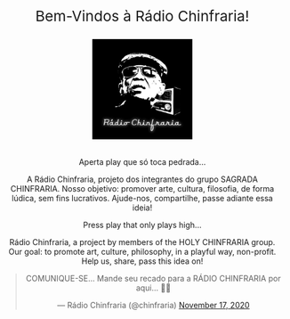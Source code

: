 
<div style="font-size:26px;font-style:bold;text-align:center">        
Bem-Vindos à Rádio Chinfraria!  
<p></p>
<p>
<img src="https://github.com/RadioChinfraria/radiochinfraria.github.io/blob/main/RadioChinfrariaJohn.png?raw=true" height="180" class="center">
<p>															 
<p></p>
</div>
<center>
<!-- BEGINS: AUTO-GENERATED MUSES RADIO PLAYER CODE -->
<script type="text/javascript" src="https://hosted.muses.org/mrp.js"></script>
<script type="text/javascript">
MRP.insert({
'url':'http://stream.zeno.fm/f5w9ygtf3uhvv',
'lang':'pt',
'codec':'mp3',
'volume':80,
'autoplay':true,
'jsevents':true,
'buffering':0,
'title':'',
'wmode':'transparent',
'skin':'cassette',
'width':200,
'height':120
});
</script>
<!-- ENDS: AUTO-GENERATED MUSES RADIO PLAYER CODE -->


Aperta play que só toca pedrada...
<p></p>
<p>
A Rádio Chinfraria, projeto dos integrantes do grupo SAGRADA CHINFRARIA. Nosso objetivo: promover arte, cultura, filosofia, de forma lúdica, sem fins lucrativos. Ajude-nos, compartilhe, passe adiante essa ideia!

Press play that only plays high...

Rádio Chinfraria, a project by members of the HOLY CHINFRARIA group. Our goal: to promote art, culture, philosophy, in a playful way, non-profit. Help us, share, pass this idea on!
</p>
<center>
<blockquote class="twitter-tweet"><p lang="pt" dir="ltr">COMUNIQUE-SE... Mande seu recado para a RÁDIO CHINFRARIA por aqui... 🤟😉</p>&mdash; Rádio Chinfraria (@chinfraria) <a href="https://twitter.com/chinfraria/status/1328581746275868672?ref_src=twsrc%5Etfw">November 17, 2020</a></blockquote> <script async src="https://platform.twitter.com/widgets.js" charset="utf-8"></script>

<audio><source src="https://doc-0g-30-docs.googleusercontent.com/docs/securesc/0781fre053vcb0u9dr3kqkao6ltsep2t/20todtd8l2rub3s1cmq72lgqu70lvgj0/1605989550000/04891651114017176695/04891651114017176695/1CDqDjQDkM1TNrmWLrqnBkIt3nk1kfHVn?e=download&amp;authuser=1" type="audio/mpeg"></audio>
</center>
